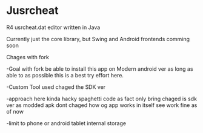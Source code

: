 # Jusrcheat
R4 usrcheat.dat editor written in Java

Currently just the core library, but Swing and Android frontends comming soon

Chages with fork

-Goal with fork be able to install this app on Modern android ver as long as able to as possible this is a best try effort here.

-Custom Tool used chaged the SDK ver

-approach here kinda hacky spaghetti code as fact only bring chaged is sdk ver as modded apk dont chaged how og app works in itself see work fine as of now

-limit to phone or android tablet internal storage
